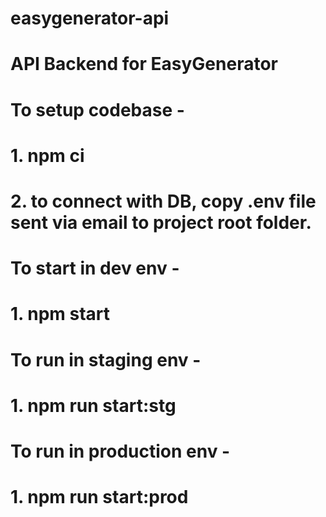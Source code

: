 # easygenerator-api

# API Backend for EasyGenerator

# To setup codebase -

# 1. npm ci
# 2. to connect with DB, copy .env file sent via email to project root folder.

# To start in dev env -

# 1. npm start

# To run in staging env -

# 1. npm run start:stg

# To run in production env -

# 1. npm run start:prod
